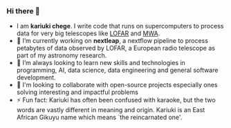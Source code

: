 ### Hi there 👋
- I am **kariuki chege**. I write code that runs on supercomputers to process data for very big telescopes like [LOFAR](https://en.wikipedia.org/wiki/Low-Frequency_Array_(LOFAR)) and [MWA](https://en.wikipedia.org/wiki/Murchison_Widefield_Array).
- 🔭 I’m currently working on **nextleap**, a nextflow pipeline to process petabytes of data observed by LOFAR, a European radio telescope as part of my astronomy research.
- 🌱 I’m always looking to learn new skills and technologies in programming, AI, data science, data engineering and general software development.
- 👯 I'm looking to collaborate with open-source projects especially ones solving interesting and impactful problems
- ⚡ Fun fact: Kariuki has often been confused with karaoke, but the two words are vastly different in meaning and origin. Kariuki is an East African Gikuyu name which means `the reincarnated one'.
<!--
- 👯 I’m looking to collaborate on ...
- 🤔 I’m looking for help with ...
- 💬 Ask me about ...
- 📫 How to reach me: ...
- 😄 Pronouns: ...
-->

